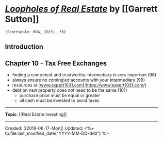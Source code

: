 # [*Loopholes of Real Estate*](https://www.amazon.com/Loopholes-Real-Estate-Advisors-Paperback-ebook/dp/B00E257UHU/ref=sr_1_1?ie=UTF8&qid=1537544469&sr=8-1&keywords=loopholes+of+real+estate) by [[Garrett Sutton]]

`(Scottsdale: RDA, 2013), 332`

## Introduction


## Chapter 10 - Tax Free Exchanges
- finding a competent and trustworthy intermediary is very important (98)
- always ensure no comingled accounts with your intermediary (99)
- resources at [www.expert1031.com](https://www.expert1031.com/)
- debt on new property does not need to be the same (101)
  - purchase price must be equal or greater
  - all cash must be invested to avoid taxes



--- 
**Topic**: [[Real Estate Investing]]


---
Created: [[2019-06-17-Mon]]
Updated: <%+ tp.file.last_modified_date("YYYY-MM-DD-ddd") %>
